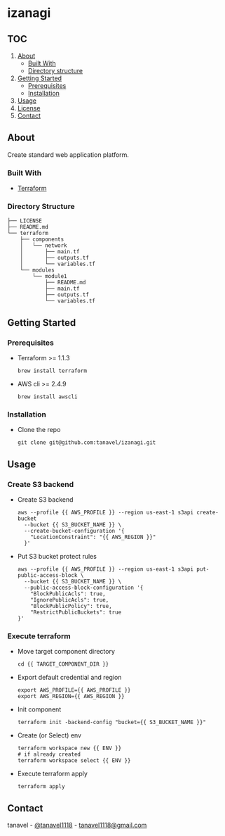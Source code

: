 # izanagi

## TOC
1. [About](#about)
    - [Built With](#built-with)
    - [Directory structure](#directory-structure)
2. [Getting Started](#getting-started)
    - [Prerequisites](#prerequisites)
    - [Installation](#installation)
3. [Usage](#usage)
4. [License](#license)
5. [Contact](#contact)

## About
Create standard web application platform.

### Built With
- [Terraform](https://www.terraform.io/)

### Directory Structure
```
├── LICENSE
├── README.md
└── terraform
    ├── components
    │   └── network
    │       ├── main.tf
    │       ├── outputs.tf
    │       └── variables.tf
    └── modules
        └── module1
            ├── README.md
            ├── main.tf
            ├── outputs.tf
            └── variables.tf
```

## Getting Started
### Prerequisites
- Terraform >= 1.1.3
  ```
  brew install terraform
  ```

- AWS cli >= 2.4.9
  ```
  brew install awscli
  ```

### Installation
- Clone the repo
  ```
  git clone git@github.com:tanavel/izanagi.git
  ```

## Usage
### Create S3 backend
- Create S3 backend
  ```
  aws --profile {{ AWS_PROFILE }} --region us-east-1 s3api create-bucket
    --bucket {{ S3_BUCKET_NAME }} \
    --create-bucket-configuration '{
      "LocationConstraint": "{{ AWS_REGION }}"
    }'
  ```

- Put S3 bucket protect rules
  ```
  aws --profile {{ AWS_PROFILE }} --region us-east-1 s3api put-public-access-block \
    --bucket {{ S3_BUCKET_NAME }} \
    --public-access-block-configuration '{
      "BlockPublicAcls": true,
      "IgnorePublicAcls": true,
      "BlockPublicPolicy": true,
      "RestrictPublicBuckets": true
  }'
  ```

### Execute terraform
- Move target component directory
  ```
  cd {{ TARGET_COMPONENT_DIR }}
  ```

- Export default credential and region
  ```
  export AWS_PROFILE={{ AWS_PROFILE }}
  export AWS_REGION={{ AWS_REGION }}
  ```

- Init component
  ```
  terraform init -backend-config "bucket={{ S3_BUCKET_NAME }}"
  ```

- Create (or Select) env
  ```
  terraform workspace new {{ ENV }}
  # if already created
  terraform workspace select {{ ENV }}
  ```

- Execute terraform apply
  ```
  terraform apply
  ```

## Contact
tanavel - [@tanavel1118](https://twitter.com/T4n4V3l) - tanavel1118@gmail.com
